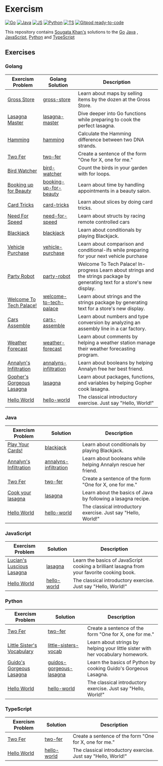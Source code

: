 # Exercism

[![Go](https://github.com/sougat818/exercism/actions/workflows/go.yml/badge.svg)](https://github.com/sougat818/exercism/actions/workflows/go.yml) [![Java](https://github.com/sougat818/exercism/actions/workflows/java.yml/badge.svg)](https://github.com/sougat818/exercism/actions/workflows/java.yml) [![JS](https://github.com/sougat818/exercism/actions/workflows/js.yml/badge.svg)](https://github.com/sougat818/exercism/actions/workflows/js.yml) [![Python](https://github.com/sougat818/exercism/actions/workflows/python.yml/badge.svg)](https://github.com/sougat818/exercism/actions/workflows/python.yml) [![TS](https://github.com/sougat818/exercism/actions/workflows/ts.yml/badge.svg)](https://github.com/sougat818/exercism/actions/workflows/ts.yml) [![Gitpod ready-to-code](https://img.shields.io/badge/Gitpod-ready--to--code-908a85?logo=gitpod)](https://gitpod.io/#https://github.com/sougat818/exercism)

This repository contains [Sougata Khan's](https://exercism.org/profiles/sougat818) solutions to
the [Go](https://exercism.org/tracks/java) [Java](https://exercism.org/tracks/java)
, [JavaScript](https://exercism.org/tracks/javascript), [Python](https://exercism.org/tracks/python)
and [TypeScript](https://exercism.org/tracks/typescript)

## Exercises

### Golang

| Exercism Problem                                                     | Golang Solution                                                               | Description |
|----------------------------------------------------------------------|-------------------------------------------------------------------------------|-------------|
|[Gross Store](https://exercism.org/tracks/go/exercises/gross-store)| [gross-store](go/gross-store/gross_store.go)                                  | Learn about maps by selling items by the dozen at the Gross Store. |
|[Lasagna Master](https://exercism.org/tracks/go/exercises/lasagna-master)| [lasagna-master](go/lasagna-master/lasagna_master.go)                         | Dive deeper into Go functions while preparing to cook the perfect lasagna. |
|[Hamming](https://exercism.org/tracks/go/exercises/hamming)| [hamming](go/hamming/hamming.go)                                              | Calculate the Hamming difference between two DNA strands. |
|[Two Fer](https://exercism.org/tracks/go/exercises/two-fer)| [two-fer](go/two-fer/two_fer.go)                                              | Create a sentence of the form "One for X, one for me." |
|[Bird Watcher](https://exercism.org/tracks/go/exercises/bird-watcher)| [bird-watcher](go/bird-watcher/bird_watcher.go)                               | Count the birds in your garden with for loops. |
|[Booking up for Beauty](https://exercism.org/tracks/go/exercises/booking-up-for-beauty)| [booking-up-for-beauty](go/booking-up-for-beauty/booking_up_for_beauty.go)    | Learn about time by handling appointments in a beauty salon. |
|[Card Tricks](https://exercism.org/tracks/go/exercises/card-tricks)| [card-tricks](go/card-tricks/card_tricks.go)                                  | Learn about slices by doing card tricks. |
|[Need For Speed](https://exercism.org/tracks/go/exercises/need-for-speed)| [need-for-speed](go/need-for-speed/need_for_speed.go)                         | Learn about structs by racing remote controlled cars |
|[Blackjack](https://exercism.org/tracks/go/exercises/blackjack)| [blackjack](go/blackjack/blackjack.go)                                        | Learn about conditionals by playing Blackjack. |
|[Vehicle Purchase](https://exercism.org/tracks/go/exercises/vehicle-purchase)| [vehicle-purchase](go/vehicle-purchase/vehicle_purchase.go)                   | Learn about comparison and conditional-ifs while preparing for your next vehicle purchase |
|[Party Robot](https://exercism.org/tracks/go/exercises/party-robot)| [party-robot](go/party-robot/party_robot.go)                                  | Welcome To Tech Palace! In-progress Learn about strings and the strings package by generating text for a store's new display. |
|[Welcome To Tech Palace!](https://exercism.org/tracks/go/exercises/welcome-to-tech-palace)| [welcome-to-tech-palace](go/welcome-to-tech-palace/welcome_to_tech_palace.go) | Learn about strings and the strings package by generating text for a store's new display. |
|[Cars Assemble](https://exercism.org/tracks/go/exercises/cars-assemble)| [cars-assemble](go/cars-assemble/cars_assemble.go)                            | Learn about numbers and type conversion by analyzing an assembly line in a car factory. |
|[Weather Forecast](https://exercism.org/tracks/go/exercises/weather-forecast)| [weather-forecast](go/weather-forecast/weather_forecast.go)                   | Learn about comments by helping a weather station manage their weather forecasting program. |
|[Annalyn's Infiltration](https://exercism.org/tracks/go/exercises/annalyns-infiltration)| [annalyns-infiltration](go/annalyns-infiltration/annalyns_infiltration.go)    | Learn about booleans by helping Annalyn free her best friend. |
|[Gopher's Gorgeous Lasagna](https://exercism.org/tracks/go/exercises/lasagna)| [lasagna](go/lasagna/lasagna.go)                                              | Learn about packages, functions, and variables by helping Gopher cook lasagna. |
|[Hello World](https://exercism.org/tracks/go/exercises/hello-world)| [hello-world](go/hello-world/hello_world.go)                                  | The classical introductory exercise. Just say "Hello, World!" |

### Java

| Exercism Problem                                                        | Solution                                                                                   | Description |
|-------------------------------------------------------------------------|--------------------------------------------------------------------------------------------|-------------|
| [Play Your Cards!](https://exercism.org/tracks/java/exercises/blackjack) | [blackjack](java/blackjack/src/main/java/Blackjack.java) | Learn about conditionals by playing Blackjack.|
| [Annalyn's Infiltration](https://exercism.org/tracks/java/exercises/annalyns-infiltration) | [annalyns-infiltration](java/annalyns-infiltration/src/main/java/AnnalynsInfiltration.java) | Learn about booleans while helping Annalyn rescue her friend. |
| [Two Fer](https://exercism.org/tracks/java/exercises/two-fer)           | [two-fer](java/two-fer/src/main/java/TwoFer.java)                                          | Create a sentence of the form "One for X, one for me." |
| [Cook your lasagna](https://exercism.org/tracks/java/exercises/lasagna) | [lasagna](java/lasagna/src/main/java/Lasagna.java)                                         | Learn about the basics of Java by following a lasagna recipe. |
| [Hello World](https://exercism.org/tracks/java/exercises/hello-world)   | [hello-world](java/hello-world/src/main/java/Greeter.java)                                 | The classical introductory exercise. Just say "Hello, World!" |

### JavaScript

| Exercism Problem                                                                | Solution                                                                                   | Description                                                                                |
|---------------------------------------------------------------------------------|--------------------------------------------------------------------------------------------|--------------------------------------------------------------------------------------------|
| [Lucian's Luscious Lasagna](https://exercism.org/tracks/javascript/exercises/lasagna) | [lasagna](javascript/lasagna/lasagna.js) | Learn the basics of JavaScript cooking a brilliant lasagna from your favorite cooking book.|
| [Hello World](https://exercism.org/tracks/javascript/exercises/hello-world)     | [hello-world](javascript/hello-world/hello-world.js) | The classical introductory exercise. Just say "Hello, World!" |

### Python

| Exercism Problem                                                            | Solution                                                       | Description |
|-----------------------------------------------------------------------------|----------------------------------------------------------------|-------------|
|[Two Fer](https://exercism.org/tracks/python/exercises/two-fer)| [two-fer](python/two-fer/two_fer.py)                           | Create a sentence of the form "One for X, one for me." |
|[Little Sister's Vocabulary](https://exercism.org/tracks/python/exercises/little-sisters-vocab)| [little-sisters-vocab](python/little-sisters-vocab/strings.py) | Learn about strings by helping your little sister with her vocabulary homework. |
|[Guido's Gorgeous Lasagna](https://exercism.org/tracks/python/exercises/guidos-gorgeous-lasagna)| [guidos-gorgeous-lasagna](python/guidos-gorgeous-lasagna/lasagna.py) | Learn the basics of Python by cooking Guido's Gorgeous Lasagna. |
|[Hello World](https://exercism.org/tracks/python/exercises/hello-world)| [hello-world](python/hello-world/hello_world.py)               | The classical introductory exercise. Just say "Hello, World!" |

### TypeScript
| Exercism Problem                                                            | Solution                                             | Description |
|-----------------------------------------------------------------------------|------------------------------------------------------|-------------|
|[Two Fer](https://exercism.org/tracks/typescript/exercises/two-fer)| [two-fer](typescript/two-fer/two-fer.ts)             | Create a sentence of the form "One for X, one for me." |
| [Hello World](https://exercism.org/tracks/typescript/exercises/hello-world) | [hello-world](typescript/hello-world/hello-world.ts) | The classical introductory exercise. Just say "Hello, World!" |
